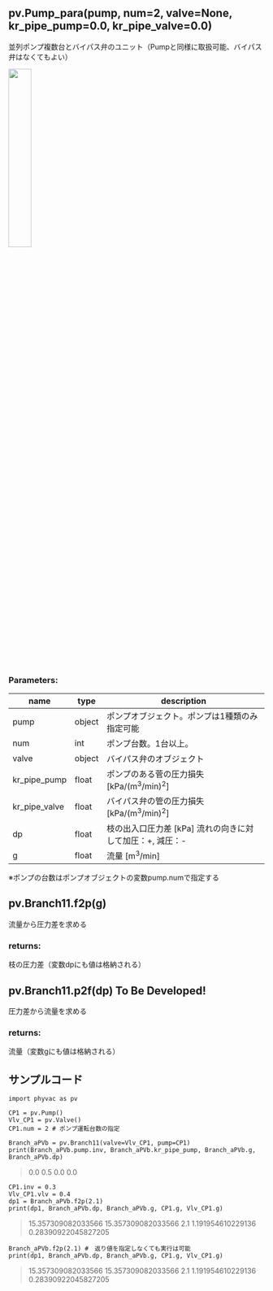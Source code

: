 ## pv.Pump_para(pump, num=2, valve=None, kr_pipe_pump=0.0, kr_pipe_valve=0.0)
並列ポンプ複数台とバイパス弁のユニット（Pumpと同様に取扱可能、バイパス弁はなくてもよい）
  
<img src="https://user-images.githubusercontent.com/27459538/112747938-8409ed00-8ff3-11eb-8d76-121f99063dd5.png" width=30%>

  
### Parameters:
|  name  |  type  | description |
| ---- | ---- | ---- |
|pump|object|ポンプオブジェクト。ポンプは1種類のみ指定可能|
|num|int|ポンプ台数。1台以上。|
|valve|object|バイパス弁のオブジェクト|
|kr_pipe_pump|float|ポンプのある菅の圧力損失 \[kPa/(m<sup>3</sup>/min)<sup>2</sup>]|
|kr_pipe_valve|float|バイパス弁の管の圧力損失 \[kPa/(m<sup>3</sup>/min)<sup>2</sup>]|
|dp|float|枝の出入口圧力差 \[kPa] 流れの向きに対して加圧：+, 減圧：- |
|g|float|流量 \[m<sup>3</sup>/min] |
  
※ポンプの台数はポンプオブジェクトの変数pump.numで指定する
## pv.Branch11.f2p(g)
流量から圧力差を求める
  
### returns:
枝の圧力差（変数dpにも値は格納される）
## pv.Branch11.p2f(dp) To Be Developed!
圧力差から流量を求める
  
### returns:
流量（変数gにも値は格納される）
  
## サンプルコード
```
import phyvac as pv

CP1 = pv.Pump()
Vlv_CP1 = pv.Valve()
CP1.num = 2 # ポンプ運転台数の指定

Branch_aPVb = pv.Branch11(valve=Vlv_CP1, pump=CP1)
print(Branch_aPVb.pump.inv, Branch_aPVb.kr_pipe_pump, Branch_aPVb.g, Branch_aPVb.dp)
```
> 0.0 0.5 0.0 0.0
```
CP1.inv = 0.3
Vlv_CP1.vlv = 0.4
dp1 = Branch_aPVb.f2p(2.1)
print(dp1, Branch_aPVb.dp, Branch_aPVb.g, CP1.g, Vlv_CP1.g)
```
> 15.357309082033566 15.357309082033566 2.1 1.191954610229136 0.28390922045827205
```
Branch_aPVb.f2p(2.1) #　返り値を指定しなくても実行は可能
print(dp1, Branch_aPVb.dp, Branch_aPVb.g, CP1.g, Vlv_CP1.g)
```
> 15.357309082033566 15.357309082033566 2.1 1.191954610229136 0.28390922045827205
